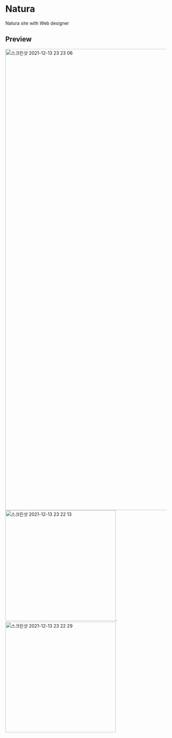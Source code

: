 # Natura
Natura site with Web designer


## Preview
<img width="1438" alt="스크린샷 2021-12-13 23 23 06" src="https://user-images.githubusercontent.com/75884943/145829721-61316bae-c49a-4b71-a2c5-aca7d985e902.png">
<img width="345" alt="스크린샷 2021-12-13 23 22 13" src="https://user-images.githubusercontent.com/75884943/145829616-30b0e7b8-a2f3-4cbc-8511-220c0e9edd22.png">. <img width="345" alt="스크린샷 2021-12-13 23 22 29" src="https://user-images.githubusercontent.com/75884943/145829736-888e1696-17f3-429f-a5c7-8bad07fb0b79.png">
